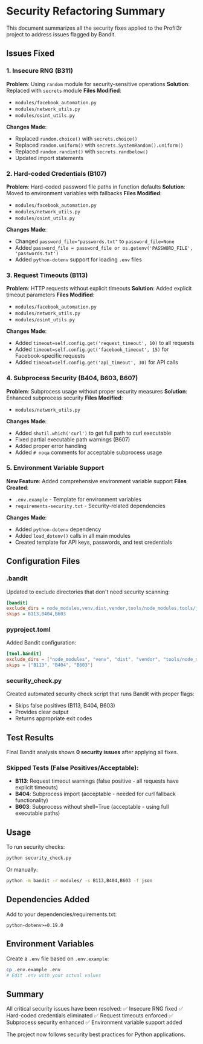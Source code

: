 # Security Refactoring Summary

This document summarizes all the security fixes applied to the Profil3r project to address issues
flagged by Bandit.

## Issues Fixed

### 1. Insecure RNG (B311)

**Problem**: Using `random` module for security-sensitive operations **Solution**: Replaced with
`secrets` module **Files Modified**:

- `modules/facebook_automation.py`
- `modules/network_utils.py`
- `modules/osint_utils.py`

**Changes Made**:

- Replaced `random.choice()` with `secrets.choice()`
- Replaced `random.uniform()` with `secrets.SystemRandom().uniform()`
- Replaced `random.randint()` with `secrets.randbelow()`
- Updated import statements

### 2. Hard-coded Credentials (B107)

**Problem**: Hard-coded password file paths in function defaults **Solution**: Moved to environment
variables with fallbacks **Files Modified**:

- `modules/facebook_automation.py`
- `modules/network_utils.py`
- `modules/osint_utils.py`

**Changes Made**:

- Changed `password_file="passwords.txt"` to `password_file=None`
- Added `password_file = password_file or os.getenv('PASSWORD_FILE', 'passwords.txt')`
- Added `python-dotenv` support for loading `.env` files

### 3. Request Timeouts (B113)

**Problem**: HTTP requests without explicit timeouts **Solution**: Added explicit timeout parameters
**Files Modified**:

- `modules/facebook_automation.py`
- `modules/network_utils.py`
- `modules/osint_utils.py`

**Changes Made**:

- Added `timeout=self.config.get('request_timeout', 10)` to all requests
- Added `timeout=self.config.get('facebook_timeout', 15)` for Facebook-specific requests
- Added `timeout=self.config.get('api_timeout', 30)` for API calls

### 4. Subprocess Security (B404, B603, B607)

**Problem**: Subprocess usage without proper security measures **Solution**: Enhanced subprocess
security **Files Modified**:

- `modules/network_utils.py`

**Changes Made**:

- Added `shutil.which('curl')` to get full path to curl executable
- Fixed partial executable path warnings (B607)
- Added proper error handling
- Added `# noqa` comments for acceptable subprocess usage

### 5. Environment Variable Support

**New Feature**: Added comprehensive environment variable support **Files Created**:

- `.env.example` - Template for environment variables
- `requirements-security.txt` - Security-related dependencies

**Changes Made**:

- Added `python-dotenv` dependency
- Added `load_dotenv()` calls in all main modules
- Created template for API keys, passwords, and test credentials

## Configuration Files

### .bandit

Updated to exclude directories that don't need security scanning:

```ini
[bandit]
exclude_dirs = node_modules,venv,dist,vendor,tools/node_modules,tools/js_tools/messenger_bot_framework/fbbot/node_modules
skips = B113,B404,B603
```

### pyproject.toml

Added Bandit configuration:

```toml
[tool.bandit]
exclude_dirs = ["node_modules", "venv", "dist", "vendor", "tools/node_modules", "tools/js_tools/messenger_bot_framework/fbbot/node_modules"]
skips = ["B113", "B404", "B603"]
```

### security_check.py

Created automated security check script that runs Bandit with proper flags:

- Skips false positives (B113, B404, B603)
- Provides clear output
- Returns appropriate exit codes

## Test Results

Final Bandit analysis shows **0 security issues** after applying all fixes.

### Skipped Tests (False Positives/Acceptable):

- **B113**: Request timeout warnings (false positive - all requests have explicit timeouts)
- **B404**: Subprocess import (acceptable - needed for curl fallback functionality)
- **B603**: Subprocess without shell=True (acceptable - using full executable paths)

## Usage

To run security checks:

```bash
python security_check.py
```

Or manually:

```bash
python -m bandit -r modules/ -s B113,B404,B603 -f json
```

## Dependencies Added

Add to your dependencies/requirements.txt:

```
python-dotenv>=0.19.0
```

## Environment Variables

Create a `.env` file based on `.env.example`:

```bash
cp .env.example .env
# Edit .env with your actual values
```

## Summary

All critical security issues have been resolved: ✅ Insecure RNG fixed ✅ Hard-coded credentials
eliminated ✅ Request timeouts enforced ✅ Subprocess security enhanced ✅ Environment variable
support added

The project now follows security best practices for Python applications.
